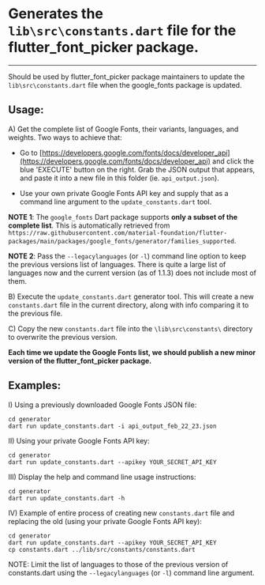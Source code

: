 # Generates the `lib\src\constants.dart` file for the flutter_font_picker package.
--------------------------------------------------------------

Should be used by flutter_font_picker package maintainers to update the `lib\src\constants.dart` file when the google_fonts package is updated.

## Usage:

A) Get the complete list of Google Fonts, their variants, languages, and weights. Two ways to achieve that:

  - Go to [https://developers.google.com/fonts/docs/developer_api](https://developers.google.com/fonts/docs/developer_api) and click the blue 'EXECUTE' button on the right. Grab the JSON output that appears, and paste it into a new file in this folder (ie. `api_output.json`).

  - Use your own private Google Fonts API key and supply that as a command line argument to the `update_constants.dart` tool. 

**NOTE 1**: The `google_fonts` Dart package supports **only a subset of the complete list**. This is automatically retrieved from `https://raw.githubusercontent.com/material-foundation/flutter-packages/main/packages/google_fonts/generator/families_supported`.

**NOTE 2**: Pass the `--legacylanguages` (or `-l`) command line option to keep the previous versions list of languages. There is quite a large list of languages now and the current version (as of 1.1.3) does not include most of them.

B) Execute the `update_constants.dart` generator tool. This will create a new `constants.dart` file in the current directory, along with info comparing it to the previous file. 

C) Copy the new `constants.dart` file into the `\lib\src\constants\` directory to overwrite the previous version.

**Each time we update the Google Fonts list, we should publish a new minor version of the flutter_font_picker package.**

## Examples:

I) Using a previously downloaded Google Fonts JSON file:

```shell
cd generator
dart run update_constants.dart -i api_output_feb_22_23.json
```

II) Using your private Google Fonts API key:

```shell
cd generator
dart run update_constants.dart --apikey YOUR_SECRET_API_KEY
```

III) Display the help and command line usage instructions:

```shell
cd generator
dart run update_constants.dart -h
```

IV) Example of entire process of creating new `constants.dart` file and replacing the old (using your private Google Fonts API key):

```shell
cd generator
dart run update_constants.dart --apikey YOUR_SECRET_API_KEY
cp constants.dart ../lib/src/constants/constants.dart
```

NOTE: Limit the list of languages to those of the previous version of constants.dart using the  `--legacylanguages` (or `-l`) command line argument.